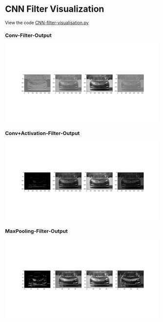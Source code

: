 # CNN Filter Visualization

View the code [CNN-filter-visualisation.py](CNN-filter-visualisation.py)

### Conv-Filter-Output
![alt text](https://github.com/kevin3010/computer-vision/blob/master/CNN-pytorch/output-images/conv-output.png?raw=true)

### Conv+Activation-Filter-Output
![alt text](https://github.com/kevin3010/computer-vision/blob/master/CNN-pytorch/output-images/conv+activation-output.png?raw=true)

### MaxPooling-Filter-Output
![alt text](https://github.com/kevin3010/computer-vision/blob/master/CNN-pytorch/output-images/pooled-output.png?raw=true)
